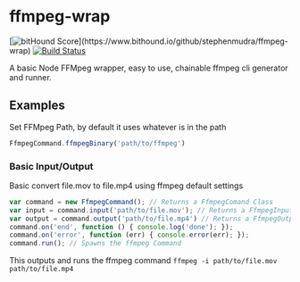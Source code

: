 # ffmpeg-wrap
[![bitHound Score](https://www.bithound.io/github/stephenmudra/ffmpeg-wrap/badges/score.svg?)](https://www.bithound.io/github/stephenmudra/ffmpeg-wrap) [![Build Status](https://travis-ci.org/stephenmudra/ffmpeg-wrap.svg)](https://travis-ci.org/stephenmudra/ffmpeg-wrap)

A basic Node FFMpeg wrapper, easy to use, chainable ffmpeg cli generator and runner.

## Examples
Set FFMpeg Path, by default it uses whatever is in the path

```javascript
FfmpegCommand.ffmpegBinary('path/to/ffmpeg')
```

### Basic Input/Output
Basic convert file.mov to file.mp4 using ffmpeg default settings
```javascript
var command = new FfmpegCommand(); // Returns a FfmpegComand Class
var input = command.input('path/to/file.mov'); // Returns a FfmpegInput Class
var output = command.output('path/to/file.mp4') // Returns a FfmpegOutput Class
command.on('end', function () { console.log('done'); });
command.on('error', function (err) { console.error(err); });
command.run(); // Spawns the ffmpeg Command
```
This outputs and runs the ffmpeg command `ffmpeg -i path/to/file.mov path/to/file.mp4`


